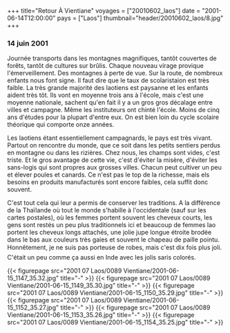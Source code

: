 +++
title="Retour À Vientiane"
voyages = ["20010602_laos"]
date = "2001-06-14T12:00:00"
pays = ["Laos"]
thumbnail="header/20010602_laos/8.jpg"
+++
### 14 juin 2001

Journée transports dans les montagnes magnifiques, tantôt couvertes de forêts, 
tantôt de cultures sur brûlis. Chaque nouveau virage provique l'émerveillement. 
Des montagnes à perte de vue. Sur la route, de nombreux enfants nous font signe. 
Il faut dire que le taux de scolaristaion est très faible. La très grande majorité 
des laotiens est paysanne et les enfants aident très tôt. Ils vont en moyenne 
trois ans à l'école, mais c'est une moyenne nationale, sachent qu'en fait il 
y a un gros gros décalage entre villes et campagne. Même les instituteurs ont 
chinté l'école. Moins de cinq ans d'études pour la plupart d'entre eux. On est 
bien loin du cycle scolaire théorique qui comporte onze années.

Les laotiens étant essentiellement campagnards, le pays est très vivant. Partout 
on rencontre du monde, que ce soit dans les petits sentiers perdus en montagne 
ou dans les rizières. Chez nous, les champs sont vides, c'est triste. Et le 
gros avantage de cette vie, c'est d'éviter la misère, d'éviter les sans-logis 
qui sont propres aux grosses villes. Chacun peut cultiver un peu et élever poules 
et canards. Ce n'est pas le top de la richesse, mais els besoins en produits 
manufacturés sont encore faibles, cela suffit donc souvent.

C'est tout cela qui leur a permis de conserver les traditions. A la différence 
de la Thaïlande où tout le monde s'habille à l'occidentale (sauf sur les cartes 
postales), où les femmes portent souvent les cheveux courts, les gens sont restés 
un peu plus traditionnels ici et beaucoup de femmes lao portent les cheveux 
longs attachés, une jolie jupe longue étroite brodée dans le bas aux couleurs 
très gaies et souvent le chapeau de paille pointu. Honnêtement, je ne suis pas 
porteuse de robes, mais c'est dix fois plus joli. C'était un peu comme ça 
aussi en Inde avec les jolis saris colorés.


{{< figurepage src="2001 07 Laos/0089 Vientiane/2001-06-15_1147_35.32.jpg" title="-"  >}}
{{< figurepage src="2001 07 Laos/0089 Vientiane/2001-06-15_1149_35.30.jpg" title="-"  >}}
{{< figurepage src="2001 07 Laos/0089 Vientiane/2001-06-15_1150_35.29.jpg" title="-"  >}}
{{< figurepage src="2001 07 Laos/0089 Vientiane/2001-06-15_1152_35.27.jpg" title="-"  >}}
{{< figurepage src="2001 07 Laos/0089 Vientiane/2001-06-15_1153_35.26.jpg" title="-"  >}}
{{< figurepage src="2001 07 Laos/0089 Vientiane/2001-06-15_1154_35.25.jpg" title="-"  >}}


